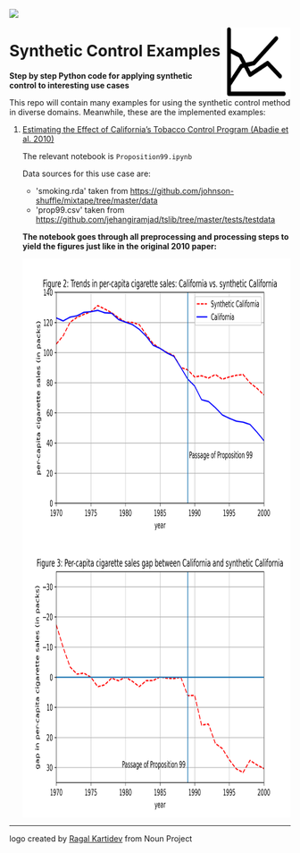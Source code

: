 ![](https://img.shields.io/github/license/tom-beer/Synthetic-Control-Examples?color=magenta&style=plastic)

<img src="Images/logo.png" width=125 height=125 align="right">

# Synthetic Control Examples
**Step by step Python code for applying synthetic control to interesting use cases**

This repo will contain many examples for using the synthetic control method in diverse domains.
Meanwhile, these are the implemented examples:
1. [Estimating the Effect of California’s Tobacco Control Program (Abadie et al. 2010)](https://economics.mit.edu/files/11859)
    
    The relevant notebook is `Proposition99.ipynb` 
    
    Data sources for this use case are:
      - 'smoking.rda' taken from https://github.com/johnson-shuffle/mixtape/tree/master/data
      - 'prop99.csv' taken from https://github.com/jehangiramjad/tslib/tree/master/tests/testdata

    **The notebook goes through all preprocessing and processing steps to yield the figures just like in the original 2010 paper:**
    
    
    <img src="Images/prop99_figure2.png" width=700 height=500 align="middle">
    
    <img src="Images/prop99_figure3.png" width=700 height=500 align="middle">

---


logo created by [Ragal Kartidev](https://thenounproject.com/search/?q=graph%20two%20lines&i=1725936) from Noun Project
